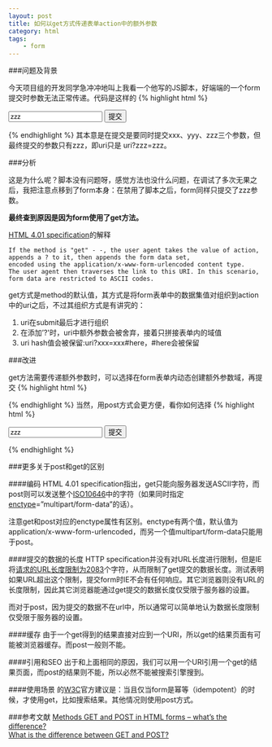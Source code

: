 ```yaml
---
layout: post
title: 如何以get方式传递表单action中的额外参数
category: html
tags:
    - form
---
```


###问题及背景

今天项目组的开发同学急冲冲地叫上我看一个他写的JS脚本，好端端的一个form提交时参数无法正常传递。代码是这样的
{% highlight html %}
<form method="get" name="xxx" id="xxx" action="uri?xxx=xxx&yyy=yyy" >
   <input name="zzz"  type="text" value="zzz" />
   <input id="submit" type="button" value="提交" />
</form>
<script>
   document.getElementById('submit').onclick = function(){
       var form = document.xxx;
       form.action = form.action +
           (form.action.indexOf('?') > -1 ? '&' : '?') + form.zzz.value;
       form.submit();
   }
</script>
{% endhighlight %}
其本意是在提交是要同时提交xxx、yyy、zzz三个参数，但最终提交的参数只有zzz，即uri只是 uri?zzz=zzz。

###分析

这是为什么呢？脚本没有问题呀，感觉方法也没什么问题，在调试了多次无果之后，我把注意点移到了form本身：在禁用了脚本之后，form同样只提交了zzz参数。

**最终查到原因是因为form使用了get方法。**

 <a href="http://www.w3.org/TR/REC-html40/" target="_blank">HTML 4.01 specification</a>的解释

    If the method is "get" - -, the user agent takes the value of action,
    appends a ? to it, then appends the form data set,
    encoded using the application/x-www-form-urlencoded content type.
    The user agent then traverses the link to this URI. In this scenario,
    form data are restricted to ASCII codes.

get方式是method的默认值，其方式是将form表单中的数据集值对组织到action中的uri之后，不过其组织方式是有讲究的：

1. uri在submit最后才进行组织
1. 在添加’?'时，uri中额外参数会被舍弃，接着只拼接表单内的域值
1. uri hash值会被保留:uri?xxx=xxx#here，#here会被保留

###改进

get方法需要传递额外参数时，可以选择在form表单内动态创建额外参数域，再提交
{% highlight html %}
<script>
   var oInput = document.createElement('input');
   var oForm = document.xxx;
   oInput.name = 'yyy';
   oInput.value = 'yyy';
   oForm.appendChild(oInput);
   oForm.submit();
</script>
{% endhighlight %}
当然，用post方式会更方便，看你如何选择
{% highlight html %}
<form method="post" name="xxx" id="xxx" action="uri?xxx=xxx&yyy=yyy" >
   <input name="zzz"  type="text" value="zzz" />
   <input id="submit" type="button" value="提交" />
</form>
{% endhighlight %}

###更多关于post和get的区别

####编码
HTML 4.01 specification指出，get只能向服务器发送ASCII字符，而post则可以发送整个<a href="http://www.w3.org/TR/REC-html40/references.html#ref-ISO10646" target="_blank">ISO10646</a>中的字符（如果同时指定<a href="http://www.w3.org/TR/REC-html40/interact/forms.html#adef-enctype" target="_blank">enctype</a>=”multipart/form-data”的话）。

注意get和post对应的enctype属性有区别。enctype有两个值，默认值为application/x-www-form-urlencoded，而另一个值multipart/form-data只能用于post。

####提交的数据的长度
HTTP specification并没有对URL长度进行限制，但是IE将<a href="http://support.microsoft.com/kb/208427/en-us" target="_blank">请求的URL长度限制为2083</a>个字符，从而限制了get提交的数据长度。测试表明如果URL超出这个限制，提交form时IE不会有任何响应。其它浏览器则没有URL的长度限制，因此其它浏览器能通过get提交的数据长度仅受限于服务器的设置。

而对于post，因为提交的数据不在url中，所以通常可以简单地认为数据长度限制仅受限于服务器的设置。

####缓存
由于一个get得到的结果直接对应到一个URI，所以get的结果页面有可能被浏览器缓存。而post一般则不能。

####引用和SEO
出于和上面相同的原因，我们可以用一个URI引用一个get的结果页面，而post的结果则不能，所以必然不能被搜索引擎搜到。

####使用场景
的<a href="http://www.w3.org/" target="_blank">W3C</a>官方建议是：当且仅当form是幂等（idempotent）的时候，才使用get，比如搜索结果。其他情况则使用post方式。

###参考文献
<a href="http://www.cs.tut.fi/~jkorpela/forms/methods.html" target="_blank">Methods GET and POST in HTML forms – what’s the difference?</a><br />
<a href="http://www.htmlhelp.com/faq/cgifaq.2.html#8" target="_blank">What is the difference between GET and POST?</a>
